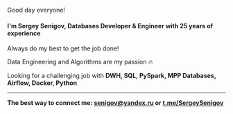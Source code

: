 Good day everyone!
#### I'm Sergey Senigov, Databases Developer & Engineer with 25 years of experience

Always do my best to get the job done!  

Data Engineering and Algorithms are my passion  🔥

Looking for a challenging job with **DWH, SQL, PySpark, MPP Databases, Airflow, Docker, Python**
***
**The best way to connect me: <senigov@yandex.ru> or [t.me/SergeySenigov](https://t.me/SergeySenigov)**
